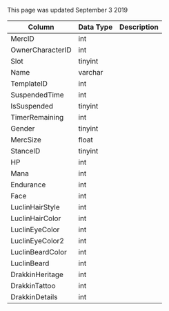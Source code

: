 This page was updated September 3 2019

| Column           | Data Type | Description |
| ---------------- | --------- | ----------- |
| MercID           | int       |             |
| OwnerCharacterID | int       |             |
| Slot             | tinyint   |             |
| Name             | varchar   |             |
| TemplateID       | int       |             |
| SuspendedTime    | int       |             |
| IsSuspended      | tinyint   |             |
| TimerRemaining   | int       |             |
| Gender           | tinyint   |             |
| MercSize         | float     |             |
| StanceID         | tinyint   |             |
| HP               | int       |             |
| Mana             | int       |             |
| Endurance        | int       |             |
| Face             | int       |             |
| LuclinHairStyle  | int       |             |
| LuclinHairColor  | int       |             |
| LuclinEyeColor   | int       |             |
| LuclinEyeColor2  | int       |             |
| LuclinBeardColor | int       |             |
| LuclinBeard      | int       |             |
| DrakkinHeritage  | int       |             |
| DrakkinTattoo    | int       |             |
| DrakkinDetails   | int       |             |